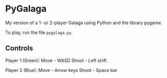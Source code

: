 # PyGalaga
My version of a 1- or 2-player Galaga using Python and the library pygame.

To play, run the file `pygalaga.py`.


Controls
--------

Player 1 (Green):
Move - WASD
Shoot - Left shift

Player 2 (Blue):
Move - Arrow keys
Shoot - Space bar
